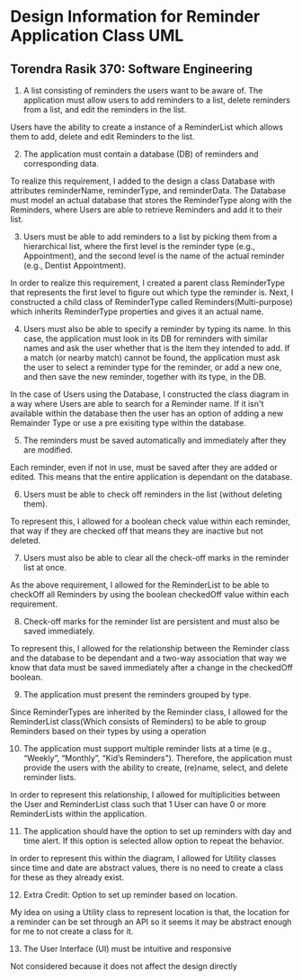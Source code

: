 # Design Information for Reminder Application Class UML
## Torendra Rasik 370: Software Engineering

1. A list consisting of reminders the users want to be aware of. The application must allow
users to add reminders to a list, delete reminders from a list, and edit the reminders in
the list.

Users have the ability to create a instance of a ReminderList which allows them to add, delete and edit Reminders to the list.

2. The application must contain a database (DB) of reminders and corresponding data.

To realize this requirement, I added to the design a class Database with attributes reminderName, reminderType, and reminderData. The Database
must model an actual database that stores the ReminderType along with the Reminders, where Users are able to retrieve Reminders and add it to their list.

3. Users must be able to add reminders to a list by picking them from a hierarchical list,
where the first level is the reminder type (e.g., Appointment), and the second level is the
name of the actual reminder (e.g., Dentist Appointment).

In order to realize this requirement, I created a parent class ReminderType that represents the first level to figure out which type the reminder is.
Next, I constructed a child class of ReminderType called Reminders(Multi-purpose) which inherits ReminderType properties and gives it an actual name.

4. Users must also be able to specify a reminder by typing its name. In this case, the
application must look in its DB for reminders with similar names and ask the user
whether that is the item they intended to add. If a match (or nearby match) cannot be
found, the application must ask the user to select a reminder type for the reminder, or
add a new one, and then save the new reminder, together with its type, in the DB.

In the case of Users using the Database, I constructed the class diagram in a way where Users are able to search for a Reminder name. If it
isn't available within the database then the user has an option of adding a new Remainder Type or use a pre exisiting type within the database.

5. The reminders must be saved automatically and immediately after they are modified.

Each reminder, even if not in use, must be saved after they are added or edited. This means that the entire application is dependant on the database.

6. Users must be able to check off reminders in the list (without deleting them).

To represent this, I allowed for a boolean check value within each reminder, that way if they are checked off that means they are inactive but not deleted.

7. Users must also be able to clear all the check-off marks in the reminder list at once.

As the above requirement, I allowed for the ReminderList to be able to checkOff all Reminders by using the boolean checkedOff value within each requirement.

8. Check-off marks for the reminder list are persistent and must also be saved immediately.

To represent this, I allowed for the relationship between the Reminder class and the database to be dependant and a two-way association that way we know that data
must be saved immediately after a change in the checkedOff boolean.

9. The application must present the reminders grouped by type.

Since ReminderTypes are inherited by the Reminder class, I allowed for the ReminderList class(Which consists of Reminders) to be able to group Reminders based on their
types by using a operation

10. The application must support multiple reminder lists at a time (e.g., “Weekly”, “Monthly”,
“Kid’s Reminders”). Therefore, the application must provide the users with the ability to
create, (re)name, select, and delete reminder lists.

In order to represent this relationship, I allowed for multiplicities between the User and ReminderList class such that 1 User can have 0 or more ReminderLists
within the application.

11. The application should have the option to set up reminders with day and time alert. If this
option is selected allow option to repeat the behavior.

In order to represent this within the diagram, I allowed for Utility classes since time and date are abstract values, there is no need to create a class for these
as they already exist.

12. Extra Credit: Option to set up reminder based on location.

My idea on using a Utility class to represent location is that, the location for a reminder can be set through an API so it seems it may be abstract enough for me to
not create a class for it.

13. The User Interface (UI) must be intuitive and responsive

Not considered because it does not affect the design directly